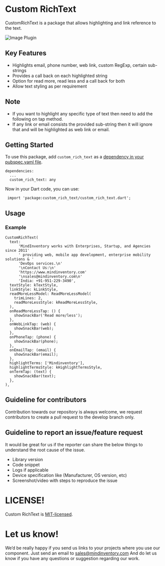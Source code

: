 # Custom RichText


CustomRichText is a package that allows highlighting and link reference to the text.


![Image Plugin](https://github.com/routsrv/custom_rich_text/blob/master/assets/custom_rich_text.gif)

## Key Features

* Highlights email, phone number, web link, custom RegExp, certain sub-strings
* Provides a call back on each highlighted string
* Option for read more, read less and a call back for both
* Allow text styling as per requirement

## Note
* If you want to highlight  any specific type of text then need to add the following on tap method.
* If any link or email consists the provided sub-string then it will ignore that and will be highlighted as web link or email.

## Getting Started

To use this package, add `custom_rich_text` as a [dependency in your pubspec.yaml file](https://flutter.io/platform-plugins/).

    dependencies:
      ...
      custom_rich_text: any

Now in your Dart code, you can use:

     import 'package:custom_rich_text/custom_rich_text.dart';

## Usage

### Example
    CustomRichText(
      text:
          'MindInventory works with Enterprises, Startup, and Agencies since 2011'
          ' providing web, mobile app development, enterprise mobility solutions & '
          'DevOps services.\n'
          '\nContact Us:\n'
          'https://www.mindinventory.com'
          '\nsales@mindinventory.com\n'
          'India: +91-951-229-3490',
      textStyle: kTextStyle,
      linkStyle: kLinkStyle,
      readMoreLessModel: ReadMoreLessModel(
        trimLines: 2,
        readMoreLessStyle: kReadMoreLessStyle,
      ),
      onReadMoreLessTap: () {
        showSnackBar('Read more/less');
      },
      onWebLinkTap: (web) {
        showSnackBar(web);
      },
      onPhoneTap: (phone) {
        showSnackBar(phone);
      },
      onEmailTap: (email) {
        showSnackBar(email);
      },
      highlightTerms: ['Mindinventory'],
      highlightTermsStyle: kHighlightTermsStyle,
      onTermTap: (text) {
        showSnackBar(text);
      },
    ),

## Guideline for contributors
Contribution towards our repository is always welcome, we request contributors to create a pull request to the develop branch only.

## Guideline to report an issue/feature request
It would be great for us if the reporter can share the below things to understand the root cause of the issue.
- Library version
- Code snippet
- Logs if applicable
- Device specification like (Manufacturer, OS version, etc)
- Screenshot/video with steps to reproduce the issue

# LICENSE!
Custom RichText is [MIT-licensed](https://github.com/Mindinventory/custom_rich_text/blob/master/LICENSE "MIT-licensed").

# Let us know!
We’d be really happy if you send us links to your projects where you use our component. Just send an email to sales@mindinventory.com And do let us know if you have any questions or suggestion regarding our work.

